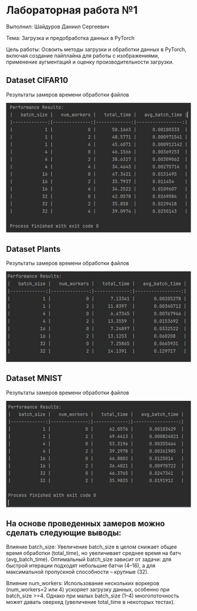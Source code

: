 # Лабораторная работа №1 

Выполнил: Шайдуров Даниил Сергеевич

Тема: Загрузка и предобработка данных в PyTorch

Цель работы:
Освоить методы загрузки и обработки данных в PyTorch, включая создание пайплайна для работы с изображениями, применение аугментаций и оценку производительности загрузки.

## Dataset CIFAR10
Результаты замеров времени обработки файлов

![Скриншот](images/cifar10.jpg)

## Dataset Plants
Результаты замеров времени обработки файлов

![Скриншот](images/plants.jpg)

## Dataset MNIST
Результаты замеров времени обработки файлов

![Скриншот](images/mnist.jpg)

## На основе проведенных замеров можно сделать следующие выводы:

Влияние batch_size:
Увеличение batch_size в целом снижает общее время обработки (total_time), но увеличивает среднее время на батч (avg_batch_time).
Оптимальный batch_size зависит от задачи: для быстрой итерации подходят небольшие батчи (4–16), а для максимальной пропускной способности – крупные (32).

Влияние num_workers:
Использование нескольких воркеров (num_workers=2 или 4) ускоряет загрузку данных, особенно при batch_size >=4.
Однако при малых batch_size (1–4) многопоточность может давать оверхед (увеличение total_time в некоторых тестах).

